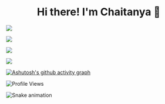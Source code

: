<h1 align="center">Hi there! I'm Chaitanya 👋</h1>

<!-- Real-time GitHub Stats -->
![](https://github-readme-stats.vercel.app/api?username=YourUsername&theme=tokyonight&hide_border=false&include_all_commits=true&count_private=true)<br/>

<!-- Streak Stats -->
![](https://github-readme-streak-stats.herokuapp.com/?user=YourUsername&theme=tokyonight&hide_border=false)<br/>

<!-- Most Used Languages -->
![](https://github-readme-stats.vercel.app/api/top-langs/?username=YourUsername&theme=tokyonight&hide_border=false&include_all_commits=true&count_private=true&layout=compact)

<!-- Weekly Development Stats -->
<!--START_SECTION:waka-->
<!--END_SECTION:waka-->

<!-- Trophy Stats -->
![](https://github-profile-trophy.vercel.app/?username=YourUsername&theme=tokyonight&no-frame=false&no-bg=true&margin-w=4)

<!-- Real-time Contribution Graph -->
[![Ashutosh's github activity graph](https://github-readme-activity-graph.vercel.app/graph?username=YourUsername&theme=tokyo-night)](https://github.com/ashutosh00710/github-readme-activity-graph)

<!-- Profile Views Counter -->
![Profile Views](https://komarev.com/ghpvc/?username=YourUsername&color=blueviolet)

<!-- Snake Animation of Contributions -->
![Snake animation](https://github.com/YourUsername/YourUsername/blob/output/github-contribution-grid-snake.yml)

